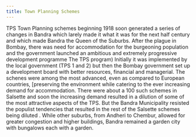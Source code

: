```yaml
---
title: Town Planning Schemes
---
```


TPS Town Planning schemes beginning 1918 soon generated a series of changes in
Bandra which larely made it what it was for the next half century and which made
Bandra the Queen of the Suburbs. After the plague in Bombay, there was need for
accommodation for the burgeoning population and the government launched an
ambitious and extremely progressive development programme The TPS program)
Initially it was implemented by the local government (TPS 1 and 2) but then the
Bombay government set up a development board with better resources, financial
and managerial. The schenes were among the most advanced, even as compared to
European countries, \[preserving the environment while catering to the ever
increasing demand for accommodation. There were about a 100 such schemes in
Salsette and soon the increasing demand resulted in a dilution of some of the
most attractive aspects of the TPS. But the Bandra Municipality resisted the
populist tendencies that resulted in the rest of the Salsette schemes being
diluted . While other suburbs, from Andheri to Chembur, allowed for greater
congestion and higher buildings, Bandra remained a garden city with bungalows
each with a garden.

